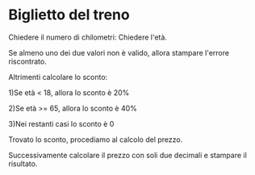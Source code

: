 
# Biglietto del treno

Chiedere il numero di chilometri:
Chiedere l'età.

Se almeno uno dei due valori non è valido, allora stampare l'errore riscontrato.

Altrimenti calcolare lo sconto:

1)Se età < 18, allora lo sconto è 20%

2)Se età >= 65, allora lo sconto è 40%

3)Nei restanti casi lo sconto è 0

Trovato lo sconto, procediamo al calcolo del prezzo.

Successivamente calcolare il prezzo con soli due decimali e stampare il risultato.



